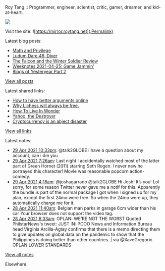 Roy Tang :: Programmer, engineer, scientist, critic, gamer, dreamer, and kid-at-heart.

![](https://roytang.net/img/profile.jpg)

Visit the site: ![https://mirror.roytang.net](.Permalink)

Latest blog posts:
    

- [Math and Privilege](https://mirror.roytang.net/2021/04/math-and-privilege/)
- [Ludum Dare 48: Diver](https://mirror.roytang.net/2021/04/ludum-dare-48-diver/)
- [The Falcon and the Winter Soldier Review](https://mirror.roytang.net/2021/04/the-falcon-and-the-winter-soldier-review/)
- [Weeknotes 2021-04-25: Game Jammin&#39;](https://mirror.roytang.net/2021/04/weeknotes-2021-04-25/)
- [Blogs of Yesteryear Part 2](https://mirror.roytang.net/2021/04/blogs-of-yesteryear-part-2/)

[View all posts](https://mirror.roytang.net/blog)

Latest shared links:
    

- [How to have better arguments online](https://mirror.roytang.net/2021/04/how-to-have-better-arguments-online/)
- [Why Lichess will always be free.](https://mirror.roytang.net/2021/04/why-lichess-will-always-be-free/)
- [How To Live In Wonder](https://mirror.roytang.net/2021/04/how-to-live-in-wonder/)
- [Yahoo, the Destroyer](https://mirror.roytang.net/2021/04/yahoo-the-destroyer/)
- [Cryptocurrency is an abject disaster](https://mirror.roytang.net/2021/04/cryptocurrency-is-an-abject-disaster/)

[View all links](https://mirror.roytang.net/links)

Latest notes:
    

- [29 Apr 2021 10:33pm](https://mirror.roytang.net/2021/04/1387897882141880321/): @talk2GLOBE i have a question about my account, can i dm you
- [29 Apr 2021 7:26am](https://mirror.roytang.net/2021/04/3bf3bc036db88610a1c7b3474555eb69/): Last night I accidentally watched most of the latter part of Green Hornet (2011) starring Seth Rogen. I never new he portrayed this character! Movie was reasonable popcorn action-comedy.
- [29 Apr 2021 4:18am](https://mirror.roytang.net/2021/04/1387622193379430401/): @joshagarrado @talk2GLOBE Hi Josh! It&rsquo;s you! Lol sorry, for some reason Twitter never gave me a notif for this.
Apparently the bundle is part of the normal package I got when I signed up for my plan, except the first 24mo were free. So when the 24mo were up, they automatically charge me for it.
- [28 Apr 2021 11:40am](https://mirror.roytang.net/2021/04/1387371248435417090/): Belgian man parks in garage 6cm wider than his car
Your browser does not support the video tag.  
- [28 Apr 2021 8:33am](https://mirror.roytang.net/2021/04/1387324164910981121/): OPLAN: WE&rsquo;RE NOT THE WORST
Quoted PhilstarNews&#39;s tweet:   JUST IN: PCOO News and Information Bureau head Virginia Arcilla-Agtay confirms that there is a memo directing them to give updates on global data on the pandemic to show that the Philippines is doing better than other countries. | via @XaveGregorio  OPLAN LOWER STANDARDS

[View all notes](https://mirror.roytang.net/notes)

Elsewhere:
